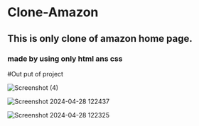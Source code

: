 ﻿# Clone-Amazon
 ## This is only clone of amazon home page.
 ### made by using only html ans css
 #Out put of project
 
![Screenshot (4)](https://github.com/code-bymanish/Clone-Amazon/assets/167522780/8bab515d-5089-4439-8e75-b5b5408a1e8c)

![Screenshot 2024-04-28 122437](https://github.com/code-bymanish/Clone-Amazon/assets/167522780/0d69cbaa-0c05-4b4a-8020-8ffdf1b71e60)

![Screenshot 2024-04-28 122325](https://github.com/code-bymanish/Clone-Amazon/assets/167522780/de582d2f-4896-40d9-bc0d-74081691557c)
